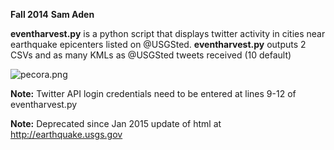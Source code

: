 __Fall 2014__
__Sam Aden__

__eventharvest.py__ is a python script that displays twitter activity in cities near earthquake epicenters listed on @USGSted.
__eventharvest.py__ outputs 2 CSVs and as many KMLs as @USGSted tweets received (10 default)

![pecora.png](https://github.com/staden/eventharvest/blob/master/pecora.png)

__Note:__ Twitter API login credentials need to be entered at lines 9-12 of eventharvest.py

__Note:__ Deprecated since Jan 2015 update of html at http://earthquake.usgs.gov

